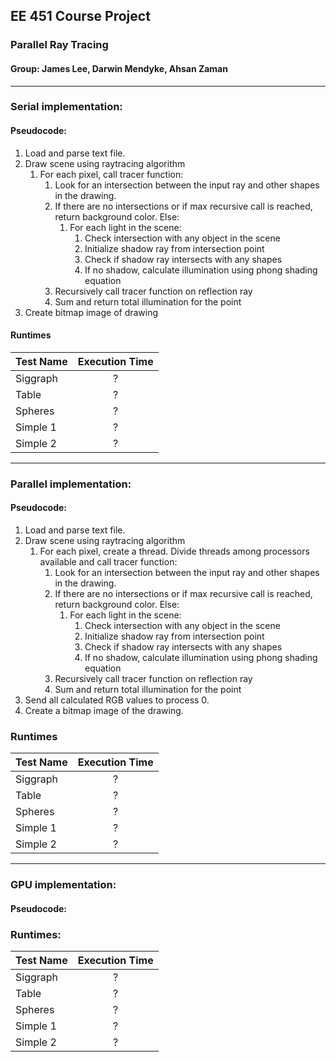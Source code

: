 ## EE 451 Course Project
### Parallel Ray Tracing

#### Group: James Lee, Darwin Mendyke, Ahsan Zaman

---

### Serial implementation:
#### Pseudocode:
1. Load and parse text file. 
2. Draw scene using raytracing algorithm
    1. For each pixel, call tracer function:
        1. Look for an intersection between the input ray and other shapes in the drawing.
        2. If there are no intersections or if max recursive call is reached, return background color. Else:
            1. For each light in the scene:
                1. Check intersection with any object in the scene
                2. Initialize shadow ray from intersection point
                3. Check if shadow ray intersects with any shapes
                4. If no shadow, calculate illumination using phong shading equation
	    2. Recursively call tracer function on reflection ray
	    3. Sum and return total illumination for the point
3. Create bitmap image of drawing 

#### Runtimes
| Test Name        | Execution Time          
| ------------- |:-------------:| 
| Siggraph      | ? | 
| Table      | ?      |  
| Spheres | ?      |  
| Simple 1 | ?      |  
| Simple 2 | ?      |  

---

### Parallel implementation:
#### Pseudocode:
1. Load and parse text file. 
2. Draw scene using raytracing algorithm
    1. For each pixel, create a thread. Divide threads among processors available and call tracer function:
        1. Look for an intersection between the input ray and other shapes in the drawing.
        2. If there are no intersections or if max recursive call is reached, return background color. Else:
            1. For each light in the scene:
                1. Check intersection with any object in the scene
                2. Initialize shadow ray from intersection point
                3. Check if shadow ray intersects with any shapes
                4. If no shadow, calculate illumination using phong shading equation
	    2. Recursively call tracer function on reflection ray
	    3. Sum and return total illumination for the point
3. Send all calculated RGB values to process 0.
4. Create a bitmap image of the drawing.

### Runtimes

| Test Name        | Execution Time          
| ------------- |:-------------:| 
| Siggraph      | ? | 
| Table      | ?      |  
| Spheres | ?      |  
| Simple 1 | ?      |  
| Simple 2 | ?      |  


---

### GPU implementation:
#### Pseudocode:


### Runtimes:

| Test Name        | Execution Time          
| ------------- |:-------------:| 
| Siggraph      | ? | 
| Table      | ?      |  
| Spheres | ?      |  
| Simple 1 | ?      |  
| Simple 2 | ?      |  

